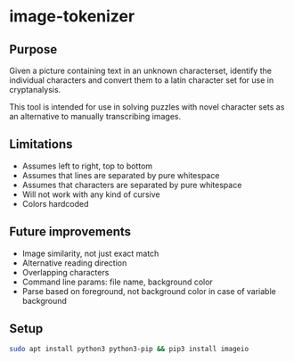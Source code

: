 # image-tokenizer

## Purpose

Given a picture containing text in an unknown characterset, identify 
the individual characters and convert them to a latin character set
for use in cryptanalysis.

This tool is intended for use in solving puzzles with novel character
sets as an alternative to manually transcribing images.

## Limitations

* Assumes left to right, top to bottom
* Assumes that lines are separated by pure whitespace
* Assumes that characters are separated by pure whitespace
* Will not work with any kind of cursive
* Colors hardcoded

## Future improvements

* Image similarity, not just exact match
* Alternative reading direction
* Overlapping characters
* Command line params: file name, background color
* Parse based on foreground, not background color in case of variable background

## Setup

```sh
sudo apt install python3 python3-pip && pip3 install imageio
```
